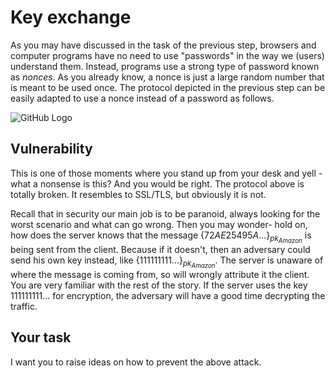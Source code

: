 # Key exchange

As you may have discussed in the task of the previous step, browsers and computer programs have no need to use "passwords" in the way we (users) understand them. Instead, programs use a strong type of password known as *nonces*. As you already know, a nonce is just a large random number that is meant to be used once. The protocol depicted in the previous step can be easily adapted to use a nonce instead of a password as follows.

![GitHub Logo](./images/msc-charts/nonce-exchange.jpg)


## Vulnerability

This is one of those moments where you stand up from your desk and yell - what a nonsense is this? And you would be right. The protocol above is totally broken. It resembles to SSL/TLS, but obviously it is not.

Recall that in security our main job is to be paranoid, always looking for the worst scenario and what can go wrong. Then you may wonder-  hold on, how does the server knows that the message $\{72AE25495A...\}_{pk_{Amazon}}$ is being sent from the client. Because if it doesn't, then an adversary could send his own key instead, like $\{111111111...\}_{pk_{Amazon}}$. The server is unaware of where the message is coming from, so will wrongly attribute it the client. You are very familiar with the rest of the story. If the server uses the key $111111111...$ for encryption, the adversary will have a good time decrypting the traffic. 

## Your task

I want you to raise ideas on how to prevent the above attack. 

